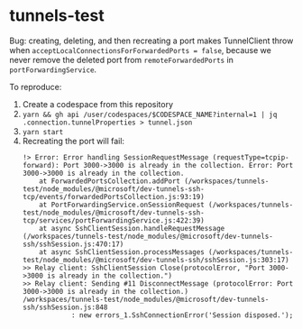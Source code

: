 # tunnels-test

Bug: creating, deleting, and then recreating a port makes TunnelClient throw when `acceptLocalConnectionsForForwardedPorts = false`, because we never remove the deleted port from `remoteForwardedPorts` in `portForwardingService`.

To reproduce:

1. Create a codespace from this repository
1. `yarn && gh api /user/codespaces/$CODESPACE_NAME?internal=1 | jq .connection.tunnelProperties > tunnel.json`
1. `yarn start`
1. Recreating the port will fail:
    ```
    !> Error: Error handling SessionRequestMessage (requestType=tcpip-forward): Port 3000->3000 is already in the collection. Error: Port 3000->3000 is already in the collection.
        at ForwardedPortsCollection.addPort (/workspaces/tunnels-test/node_modules/@microsoft/dev-tunnels-ssh-tcp/events/forwardedPortsCollection.js:93:19)
        at PortForwardingService.onSessionRequest (/workspaces/tunnels-test/node_modules/@microsoft/dev-tunnels-ssh-tcp/services/portForwardingService.js:422:39)
        at async SshClientSession.handleRequestMessage (/workspaces/tunnels-test/node_modules/@microsoft/dev-tunnels-ssh/sshSession.js:470:17)
        at async SshClientSession.processMessages (/workspaces/tunnels-test/node_modules/@microsoft/dev-tunnels-ssh/sshSession.js:303:17)
    >> Relay client: SshClientSession Close(protocolError, "Port 3000->3000 is already in the collection.")
    >> Relay client: Sending #11 DisconnectMessage (protocolError: Port 3000->3000 is already in the collection.)
    /workspaces/tunnels-test/node_modules/@microsoft/dev-tunnels-ssh/sshSession.js:848
                : new errors_1.SshConnectionError('Session disposed.');
    ```
